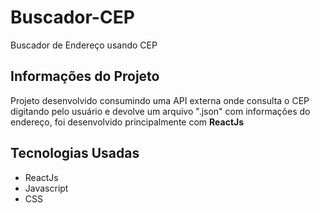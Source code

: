 # Buscador-CEP

Buscador de Endereço usando CEP

## Informações do Projeto

Projeto desenvolvido consumindo uma API externa onde consulta o CEP digitando pelo usuário e devolve um arquivo ".json" com informações do endereço, foi desenvolvido principalmente com **ReactJs**

## Tecnologias Usadas 

+ ReactJs
+ Javascript
+ CSS
